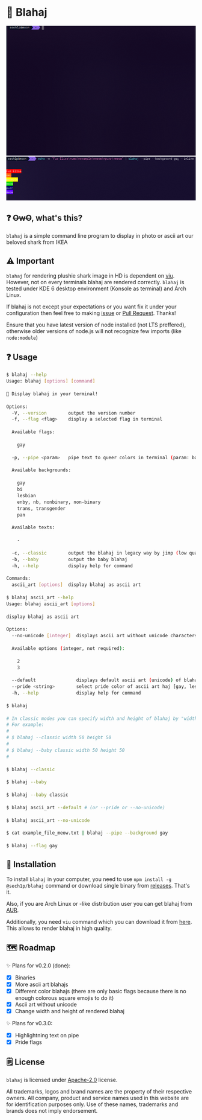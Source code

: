 # 🦈 Blahaj

<p align="center">
    <img src="images/blahaj_showcase.gif" alt="blahaj command-line program showcase" />
    <br />
    <img src="images/pipe_presentation.png" alt="blahaj pipe queerify option showcase" />
</p>

## ❓ ~~OwO~~, what's this?

`blahaj` is a simple command line program to display in photo or ascii art our beloved shark from IKEA

## ⚠️ Important

`blahaj` for rendering plushie shark image in HD is dependent on [viu](https://github.com/atanunq/viu).
However, not on every terminals blahaj are rendered correctly. `blahaj` is tested under KDE 6 desktop environment (Konsole as terminal) and Arch Linux.

If blahaj is not except your expectations or you want fix it under your configuration then feel free to making [issue](https://github.com/sech1p/blahaj/issues) or [Pull Request](https://github.com/sech1p/blahaj/pulls). Thanks!

Ensure that you have latest version of node installed (not LTS preffered), otherwise older versions of node.js will not recognize few imports (like `node:module`)

## ❓ Usage

```sh
$ blahaj --help
Usage: blahaj [options] [command]

🦈 Display blahaj in your terminal!

Options:
  -V, --version        output the version number
  -f, --flag <flag>    display a selected flag in terminal
        
  Available flags:
  
    gay
  
  -p, --pipe <param>   pipe text to queer colors in terminal (param: background [-b, --background] || text [-t, --text] or both)
  
  Available backgrounds:
  
    gay
    bi
    lesbian
    enby, nb, nonbinary, non-binary
    trans, transgender
    pan
  
  Available texts:

    -

  -c, --classic        output the blahaj in legacy way by jimp (low quality so you are warned!)
  -b, --baby           output the baby blahaj
  -h, --help           display help for command

Commands:
  ascii_art [options]  display blahaj as ascii art

$ blahaj ascii_art --help
Usage: blahaj ascii_art [options]

display blahaj as ascii art

Options:
  --no-unicode [integer]  displays ascii art without unicode characters of blahaj
  
  Available options (integer, not required):
  
    2
    3
  
  --default               displays default ascii art (unicode) of blahaj
  --pride <string>        select pride color of ascii art haj [gay, lesbian, transgender, nonbinary, poly]
  -h, --help              display help for command

$ blahaj

# In classic modes you can specify width and height of blahaj by "width <integer> height <integer>"
# For example:
#
# $ blahaj --classic width 50 height 50
#
# $ blahaj --baby classic width 50 height 50
#

$ blahaj --classic

$ blahaj --baby

$ blahaj --baby classic

$ blahaj ascii_art --default # (or --pride or --no-unicode)

$ blahaj ascii_art --no-unicode

$ cat example_file_meow.txt | blahaj --pipe --background gay

$ blahaj --flag gay
```

## 💾 Installation

To install `blahaj` in your computer, you need to use `npm install -g @sech1p/blahaj` command or download single binary from [releases](https://github.com/sech1p/blahaj/releases). That's it.

Also, if you are Arch Linux or -like distribution user you can get blahaj from [AUR](https://aur.archlinux.org/packages/blahaj-cli).

Additionally, you need `viu` command which you can download it from [here](https://github.com/atanunq/viu). This allows to render blahaj in high quality.

## 🗺️ Roadmap

✨ Plans for v0.2.0 (done):

- [X] Binaries
- [X] More ascii art blahajs
- [X] Different color blahajs (there are only basic flags because there is no enough colorous square emojis to do it)
- [X] Ascii art without unicode
- [X] Change width and height of rendered blahaj

✨ Plans for v0.3.0:

- [X] Highlightning text on pipe
- [X] Pride flags

## 🗒️ License

`blahaj` is licensed under [Apache-2.0](LICENSE) license.

All trademarks, logos and brand names are the property of their respective owners. All company, product and service names used in this website are for identification purposes only. Use of these names, trademarks and brands does not imply endorsement.
